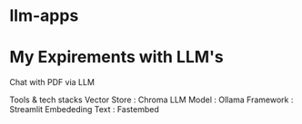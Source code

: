 # llm-apps 

# My Expirements with LLM's 
Chat with PDF via LLM 

Tools & tech stacks
Vector Store    : Chroma
LLM Model       : Ollama
Framework       : Streamlit
Embededing Text : Fastembed